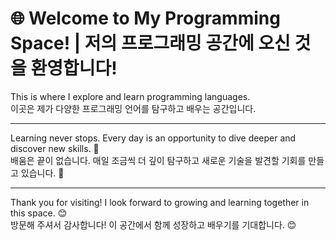 # 🌐 Welcome to My Programming Space! | 저의 프로그래밍 공간에 오신 것을 환영합니다!

This is where I explore and learn programming languages.  
이곳은 제가 다양한 프로그래밍 언어를 탐구하고 배우는 공간입니다.

---

Learning never stops. Every day is an opportunity to dive deeper and discover new skills. 📘  
배움은 끝이 없습니다. 매일 조금씩 더 깊이 탐구하고 새로운 기술을 발견할 기회를 만들고 있습니다. 📘

---

Thank you for visiting! I look forward to growing and learning together in this space. 😊  
방문해 주셔서 감사합니다! 이 공간에서 함께 성장하고 배우기를 기대합니다. 😊
